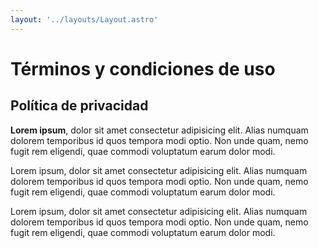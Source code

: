 ```yaml
---
layout: '../layouts/Layout.astro'
---
```



# Términos y condiciones de uso

## Política de privacidad

**Lorem ipsum**, dolor sit amet consectetur adipisicing elit. Alias numquam dolorem temporibus id quos tempora modi optio. Non unde quam, nemo fugit rem eligendi, quae commodi voluptatum earum dolor modi.

Lorem ipsum, dolor sit amet consectetur adipisicing elit. Alias numquam dolorem temporibus id quos tempora modi optio. Non unde quam, nemo fugit rem eligendi, quae commodi voluptatum earum dolor modi.

Lorem ipsum, dolor sit amet consectetur adipisicing elit. Alias numquam dolorem temporibus id quos tempora modi optio. Non unde quam, nemo fugit rem eligendi, quae commodi voluptatum earum dolor modi.
